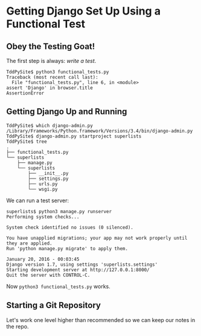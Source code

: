 # Getting Django Set Up Using a Functional Test

## Obey the Testing Goat!

The first step is always: _write a test_.

    TddPySite$ python3 functional_tests.py
    Traceback (most recent call last):
      File "functional_tests.py", line 6, in <module>
    assert 'Django' in browser.title
    AssertionError

## Getting Django Up and Running

    TddPySite$ which django-admin.py
    /Library/Frameworks/Python.framework/Versions/3.4/bin/django-admin.py
    TddPySite$ django-admin.py startproject superlists
    TddPySite$ tree
    .
    ├── functional_tests.py
    └── superlists
        ├── manage.py
        └── superlists
            ├── __init__.py
            ├── settings.py
            ├── urls.py
            └── wsgi.py

We can run a test server:

    superlists$ python3 manage.py runserver
    Performing system checks...
    
    System check identified no issues (0 silenced).
    
    You have unapplied migrations; your app may not work properly until they are applied.
    Run 'python manage.py migrate' to apply them.
    
    January 20, 2016 - 00:03:45
    Django version 1.7, using settings 'superlists.settings'
    Starting development server at http://127.0.0.1:8000/
    Quit the server with CONTROL-C.

Now `python3 functional_tests.py` works.

## Starting a Git Repository

Let's work one level higher than recommended so we can keep our notes in the
repo.
